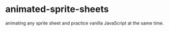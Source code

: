 # animated-sprite-sheets
animating any sprite sheet and practice vanilla JavaScript at the same time.
